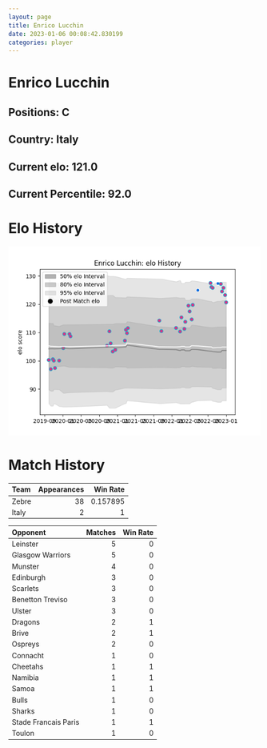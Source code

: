 ```yaml
---  
layout: page  
title: Enrico Lucchin  
date: 2023-01-06 00:08:42.830199  
categories: player  
---
```

# Enrico Lucchin

## Positions: C

## Country: Italy

## Current elo: 121.0

## Current Percentile: 92.0

# Elo History


![elo history](history_EnricoLucchin.png)
# Match History


| Team   |   Appearances |   Win Rate |
|:-------|--------------:|-----------:|
| Zebre  |            38 |   0.157895 |
| Italy  |             2 |   1        |

| Opponent             |   Matches |   Win Rate |
|:---------------------|----------:|-----------:|
| Leinster             |         5 |          0 |
| Glasgow Warriors     |         5 |          0 |
| Munster              |         4 |          0 |
| Edinburgh            |         3 |          0 |
| Scarlets             |         3 |          0 |
| Benetton Treviso     |         3 |          0 |
| Ulster               |         3 |          0 |
| Dragons              |         2 |          1 |
| Brive                |         2 |          1 |
| Ospreys              |         2 |          0 |
| Connacht             |         1 |          0 |
| Cheetahs             |         1 |          1 |
| Namibia              |         1 |          1 |
| Samoa                |         1 |          1 |
| Bulls                |         1 |          0 |
| Sharks               |         1 |          0 |
| Stade Francais Paris |         1 |          1 |
| Toulon               |         1 |          0 |